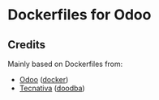 # Dockerfiles for Odoo

## Credits

Mainly based on Dockerfiles from:

* [Odoo](https://github.com/odoo) ([docker](https://github.com/odoo/docker))
* [Tecnativa](https://github.com/Tecnativa) ([doodba](https://github.com/Tecnativa/doodba))
